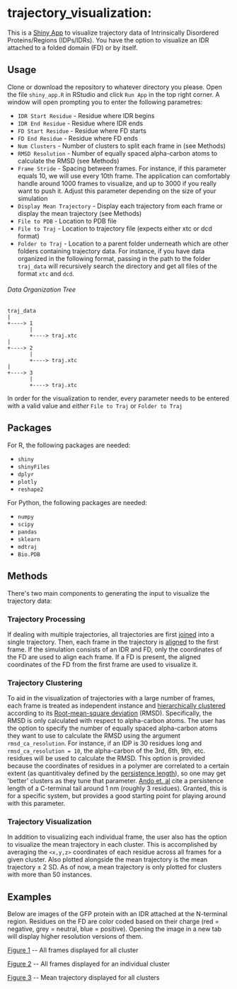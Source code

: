 # trajectory_visualization: 


This is a [Shiny App](https://www.shinyapps.io) to visualize trajectory data of Intrinsically Disordered Proteins/Regions (IDPs/IDRs). You have the option to visualize an IDR attached to a folded domain (FD) or by itself. 



## Usage

Clone or download the repository to whatever directory you please. Open the file `shiny_app.R` in RStudio and click `Run App` in the top right corner. A window will open prompting you to enter the following parametres: 

* `IDR Start Residue` - Residue where IDR begins
* `IDR End Residue` - Residue where IDR ends
* `FD Start Residue` - Residue where FD starts
* `FD End Residue` - Residue where FD ends
* `Num Clusters` - Number of clusters to split each frame in (see Methods)
* `RMSD Resolution` - Number of equally spaced alpha-carbon atoms to calculate the RMSD (see Methods)
* `Frame Stride` - Spacing between frames. For instance, if this parameter equals 10, we will use every 10th frame. The application can comfortably handle around 1000 frames to visualize, and up to 3000 if you really want to push it. Adjust this parameter depending on the size of your simulation
* `Display Mean Trajectory` - Display each trajectory from each frame or display the mean trajectory (see Methods)
* `File to PDB` - Location to PDB file 
* `File to Traj` - Location to trajectory file (expects either xtc or dcd format)
* `Folder to Traj` - Location to a parent folder underneath which are other folders containing trajectory data. For instance, if you have data organized in the following format, passing in the path to the folder `traj_data` will recursively search the directory and get all files of the format `xtc` and `dcd`. 

###### Data Organization Tree
    traj_data
    |
    +----> 1
           |
           +----> traj.xtc
    |
    +----> 2
           |
           +----> traj.xtc
    |
    +----> 3
           |
           +----> traj.xtc

In order for the visualization to render, every parameter needs to be entered with a valid value and *either* `File to Traj` or `Folder to Traj`



## Packages 
For R, the following packages are needed:

* `shiny` 
* `shinyFiles` 
* `dplyr`
* `plotly`
* `reshape2`

For Python, the following packages are needed:

* `numpy` 
* `scipy` 
* `pandas`
* `sklearn`
* `mdtraj`
* `Bio.PDB`


## Methods

There's two main components to generating the input to visualize the trajectory data: 

### Trajectory Processing

If dealing with multiple trajectories, all trajectories are first [joined](https://mdtraj.org/1.9.4/api/generated/mdtraj.join.html?highlight=join#mdtraj.join) into a single trajectory. Then, each frame in the trajectory is [aligned](https://mdtraj.org/1.9.4/api/generated/mdtraj.Trajectory.superpose.html?highlight=superpose#mdtraj.Trajectory.superpose) to the first frame. If the simulation consists of an IDR and FD, only the coordinates of the FD are used to align each frame. If a FD is present, the aligned coordinates of the FD from the first frame are used to visualize it. 

### Trajectory Clustering

To aid in the visualization of trajectories with a large number of frames, each frame is treated as independent instance and [hierarchically clustered](https://scikit-learn.org/stable/modules/clustering.html#hierarchical-clustering) according to its [Root-mean-square deviation](https://en.wikipedia.org/wiki/Root-mean-square_deviation_of_atomic_positions) (RMSD). Specifically, the RMSD is only calculated with respect to alpha-carbon atoms. The user has the option to specify the number of equally spaced alpha-carbon atoms they want to use to calculate the RMSD using the argument `rmsd_ca_resolution`. For instance, if an IDP is 30 residues long and `rmsd_ca_resolution = 10`, the alpha-carbon of the 3rd, 6th, 9th, etc. residues will be used to calculate the RMSD. This option is provided because the coordinates of residues in a polymer are correlated to a certain extent (as quantitivaley defined by the [persistence length](https://en.wikipedia.org/wiki/Persistence_length)), so one may get 'better' clusters as they tune that parameter. [Ando et. al](https://chemistry-europe.onlinelibrary.wiley.com/doi/full/10.1002/cphc.200800210) cite a persistence length of a C-terminal tail around 1 nm (roughly 3 residues). Granted, this is for a specific system, but provides a good starting point for playing around with this parameter. 

### Trajectory Visualization

In addition to visualizing each individual frame, the user also has the option to visualize the mean trajectory in each cluster. This is accomplished by averaging the `<x,y,z>` coordinates of each residue across all frames for a given cluster. Also plotted alongside the mean trajectory is the mean trajectory ± 2 SD. As of now, a mean trajectory is only plotted for clusters with more than 50 instances.  


## Examples

Below are images of the GFP protein with an IDR attached at the N-terminal region. Residues on the FD are color coded based on their charge (red = negative, grey = neutral, blue = positive). Opening the image in a new tab will display higher resolution versions of them. 

[Figure 1](https://imgur.com/jf1e1hp) -- All frames displayed for all cluster

[Figure 2](https://imgur.com/xLYrXV9) -- All frames displayed for an individual cluster

[Figure 3](https://imgur.com/pStTl1X) -- Mean trajectory displayed for all clusters





